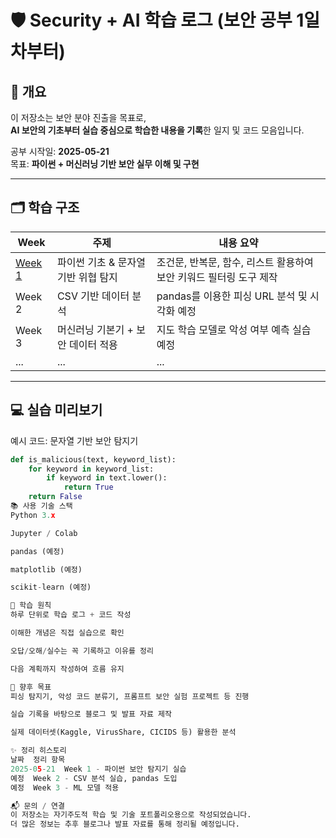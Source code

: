 # 🛡️ Security + AI 학습 로그 (보안 공부 1일차부터)

## 📌 개요

이 저장소는 보안 분야 진출을 목표로,  
**AI 보안의 기초부터 실습 중심으로 학습한 내용을 기록**한 일지 및 코드 모음입니다.

공부 시작일: **2025-05-21**  
목표: **파이썬 + 머신러닝 기반 보안 실무 이해 및 구현**

---

## 🗂️ 학습 구조

| Week | 주제 | 내용 요약 |
|------|------|-----------|
| [Week 1](security_ai_week1/day1/study_log_2025-05-21.md) | 파이썬 기초 & 문자열 기반 위협 탐지 | 조건문, 반복문, 함수, 리스트 활용하여 보안 키워드 필터링 도구 제작 |
| Week 2 | CSV 기반 데이터 분석 | pandas를 이용한 피싱 URL 분석 및 시각화 예정 |
| Week 3 | 머신러닝 기본기 + 보안 데이터 적용 | 지도 학습 모델로 악성 여부 예측 실습 예정 |
| ... | ... | ... |

---

## 💻 실습 미리보기

예시 코드: 문자열 기반 보안 탐지기
```python
def is_malicious(text, keyword_list):
    for keyword in keyword_list:
        if keyword in text.lower():
            return True
    return False
📚 사용 기술 스택
Python 3.x

Jupyter / Colab

pandas (예정)

matplotlib (예정)

scikit-learn (예정)

🧠 학습 원칙
하루 단위로 학습 로그 + 코드 작성

이해한 개념은 직접 실습으로 확인

오답/오해/실수는 꼭 기록하고 이유를 정리

다음 계획까지 작성하여 흐름 유지

📌 향후 목표
피싱 탐지기, 악성 코드 분류기, 프롬프트 보안 실험 프로젝트 등 진행

실습 기록을 바탕으로 블로그 및 발표 자료 제작

실제 데이터셋(Kaggle, VirusShare, CICIDS 등) 활용한 분석

✨ 정리 히스토리
날짜	정리 항목
2025-05-21	Week 1 - 파이썬 보안 탐지기 실습
예정	Week 2 - CSV 분석 실습, pandas 도입
예정	Week 3 - ML 모델 적용

📬 문의 / 연결
이 저장소는 자기주도적 학습 및 기술 포트폴리오용으로 작성되었습니다.
더 많은 정보는 추후 블로그나 발표 자료를 통해 정리될 예정입니다.
